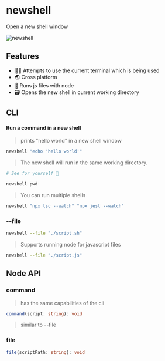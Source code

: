 # newshell

Open a new shell window

![newshell](assets/newshell.gif)

## Features

- 👯‍♂️ Attempts to use the current terminal which is being used
- 🌏 Cross platform
- 📄 Runs js files with node
- 🗃 Opens the new shell in current working directory

## CLI

#### Run a command in a new shell

> prints "hello world" in a new shell window

```sh
newshell "echo 'hello world'"
```

> The new shell will run in the same working directory.

```sh
# See for yourself 👀

newshell pwd
```

> You can run multiple shells

```sh
newshell "npx tsc --watch" "npx jest --watch"
```

### --file

```sh
newshell --file "./script.sh"
```

> Supports running node for javascript files

```sh
newshell --file "./script.js"
```

## Node API

### command

> has the same capabilities of the cli

```ts
command(script: string): void
```

> similar to --file

### file

```ts
file(scriptPath: string): void
```
